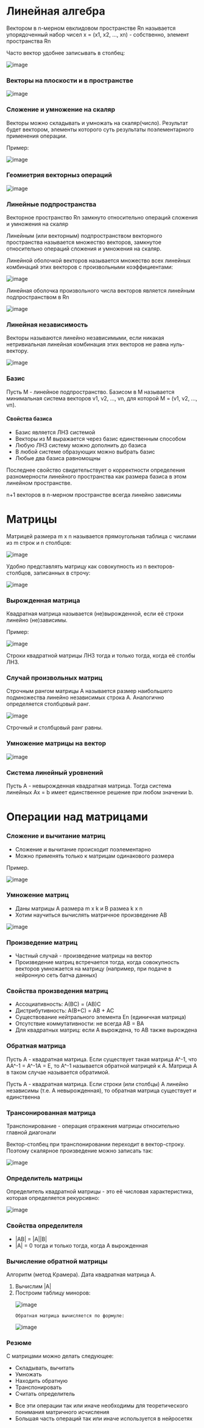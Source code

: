 <h1>Линейная алгебра</h1>
<p>Вектором в n-мерном евклидовом пространстве Rn называется упорядоченный набор чисел x = (x1, x2, ..., xn) - собственно, элемент пространства Rn</p>
<p>Часто вектор удобнее записывать в столбец:</p>

![image](https://user-images.githubusercontent.com/90152615/175834472-2b003e0f-410c-46ce-9b37-be20c1bc3139.png)

<h3>Векторы на плоскости и в пространстве</h3>

![image](https://user-images.githubusercontent.com/90152615/175834555-67ff1ef2-2966-4ab2-a737-cae493e0a5ce.png)

<h3>Сложение и умножение на скаляр</h3>
<p>Векторы можно складывать и умножать на скаляр(число). Результат будет вектором, элементы которого суть результаты поэлементарного применения операции.</p>
<p>Пример:</p>

![image](https://user-images.githubusercontent.com/90152615/175834641-6a20e752-b293-46d7-9d38-6de7402e6338.png)

<h3>Геомиетрия векторныз операций</h3>

![image](https://user-images.githubusercontent.com/90152615/175834667-7d6c764e-9109-4891-8bb7-2ae254cd9638.png)

<h3>Линейные подпространства</h3>
<p>Векторное пространство Rn замкнуто относительно операций сложения и умножения на скаляр</p>
<p>Линейным (или векторным) подпространством векторного пространства называется множество векторов, замкнутое относительно операций сложения и умножения на скаляр.</p>
<p>Линейной оболочкой векторов называется множество всех линейных комбинаций этих векторов с произвольными коэффициентами:</p>

![image](https://user-images.githubusercontent.com/90152615/175834765-55efeea6-c0d2-4970-aa12-edc8ac4e5381.png)


<p>Линейная оболочка произвольного числа векторов является линейным подпространством в Rn</p>

![image](https://user-images.githubusercontent.com/90152615/175834800-dfab97b5-0903-4b48-b068-1a1da710c212.png)

<h3>Линейная независимость</h3>
<p>Векторы называются линейно независимыми, если никакая нетривиальная линейная комбинация этих векторов не равна нуль-вектору.</p>

![image](https://user-images.githubusercontent.com/90152615/175834871-5866d975-eac4-43e9-8b83-d5dae4091050.png)

<h3>Базис</h3>
<p>Пусть M - линейное подпространство. Базисом в M называется минимальная система векторов v1, v2, ..., vn, для которой M = (v1, v2, ..., vn).</p>
<h4>Свойства базиса</h4>
<ul>
  <li>Базис является ЛНЗ системой
  <li>Векторы из M выражается через базис единственным способом
  <li>Любую ЛНЗ систему можно дополнить до базиса
  <li>В любой системе образующих можно выбрать базис
  <li>Любые два базиса равномощны
</ul>

<p>Последнее свойство свидетельствует о корректности определения разномерности линейного пространства как размера базиса в этом линейном пространстве.</p>

<p>n+1 векторов в n-мерном пространстве всегда линейно зависимы</p>

<h1>Матрицы</h1>
<p>Матрицей размера m x n называется прямоугольная таблица с числами из m строк и n столбцов:</p>

![image](https://user-images.githubusercontent.com/90152615/175835294-1398e419-6ced-4eba-8574-2d6541d6b37d.png)

<p>Удобно представлять матрицу как совокупность из n векторов-столбцов, записанных в строчу:</p>

![image](https://user-images.githubusercontent.com/90152615/175835315-5d667f87-77a9-4c04-94c5-a99a3728bdcb.png)

<h3>Вырожденная матрица</h3>
<p>Квадратная матрица называется (не)вырожденной, если её строки линейно (не)зависимы.</p>
<p>Пример:</p>

![image](https://user-images.githubusercontent.com/90152615/175835373-56d4cec5-b9a6-4bad-a960-afe4e95b4a49.png)

<p>Строки квадратной матрицы ЛНЗ тогда и только тогда, когда её столбы ЛНЗ.</p>

<h3>Случай произвольных матриц</h3>
<p>Строчным рангом матрицы A называется размер наибольшего подмножества линейно независимых строка A. Аналогично определяется столбцовый ранг.</p>

![image](https://user-images.githubusercontent.com/90152615/175835456-d758fbc4-09fb-49fb-839b-7599f8678f2e.png)


<p>Строчный и столбцовый ранг равны.</p>

<h3>Умножение матрицы на вектор</h3>

![image](https://user-images.githubusercontent.com/90152615/175835587-cefecf77-9067-4805-bc47-40448a749323.png)

<h3>Система линейный уровнений</h3>
<p>Пусть A - невырожденная квадратная матрица. Тогда система линейных Ax = b имеет единственное решение при любом значении b.</p>

<h1>Операции над матрицами</h1>
<h3>Сложение и вычитание матриц</h3>
<ul>
  <li>Сложение и вычитание происходит поэлементарно
  <li>Можно применять только к матрицам одинакового размера
</ul>
<p>Пример.</p>

![image](https://user-images.githubusercontent.com/90152615/175835773-d4eb63c0-0b7b-4bdd-9326-2b69a4413b61.png)

<h3>Умножение матриц</h3>
<ul>
  <li>Даны матрицы A размера m x k и B размеа k x n
  <li>Хотим научиться вычислять матричное произведение AB
</ul>
    
![image](https://user-images.githubusercontent.com/90152615/175835816-cd02d24d-0cc6-4704-b5cf-05f8aae8801e.png)

<h3>Произведение матриц</h3>
<ul>
  <li>Частный случай - произведение матрицы на вектор
  <li>Произведение матриц встречается тогда, когда совокупность векторов умножается на матрицу (например, при подаче в нейронную сеть батча данных)
</ul>
  
  <h3>Свойства произведения матриц</h3>
  <ul>
    <li>Ассоциативность: A(BC) = (AB)C
    <li>Дистрибутивность: A(B+C) = AB + AC
    <li>Существование нейтрального элемента En (единичная матрица)
    <li>Отсутствие коммутативности: не всегда AB = BA
    <li>Для квадратных матриц: если A вырождена, то AB также вырождена
  </ul>
  
  <h3>Обратная матрица</h3>
  <p>Пусть A - квадратная матрица. Если существует такая матрица A^-1, что AA^-1 = A^-1A = E, то A^-1 называется обратной матрицей к A. Матрица A в таком случае называется обратимой.</p>
  <p>Пусть A - квадратная матрица. Если строки (или столбцы) A линейно независимы (т.е. A невырожденная), то обратная матрица существует и единственна</p>
  
  <h3>Трансонированная матрица</h3>
  <p>Транспонирование - операция отражения матрицы относительно главной диагонали</p>
  <p>Вектор-столбец при транспонировании переходит в вектор-строку. Поэтому скалярное произведение можно записать так:</p>
  
  ![image](https://user-images.githubusercontent.com/90152615/175836165-3921723d-be1d-46b5-a649-07a700ef5fad.png)

  <h3>Определитель матрицы</h3>
  <p>Определитель квадратной матрицы - это её числовая характеристика, которая определяется рекурсивно:</p>
  
  ![image](https://user-images.githubusercontent.com/90152615/175836190-24bd068b-0856-4363-8752-b2367e87488d.png)

  <h3>Свойства определителя</h3>
  <ul>
    <li>|AB| = |A||B|
    <li>|A| = 0 тогда и только тогда, когда A вырожденная
  </ul>

  <h3>Вычисление обратной матрицы</h3>
  <p>Алгоритм (метод Крамера). Дата квадратная матрица A.</p>
  <ol>
    <li>Вычислим |A|
    <li>Построим таблицу миноров:
      
![image](https://user-images.githubusercontent.com/90152615/175836413-4e150c28-a07b-4ad1-9920-ab98d1dac418.png)
      
    Обратная матрица вычисляется по формуле:
      
![image](https://user-images.githubusercontent.com/90152615/175836441-958284fc-464e-42fb-ab77-05e4973770e4.png)
      
  </ol>
      
<h3>Резюме</h3>
<p>С матрицами можно делать следующее:</p>
<ul>
  <li>Складывать, вычитать
  <li>Умножать
  <li>Находить обратную
  <li>Транспонировать
  <li>Считать определитель
</ul>
    
<ul>
  <li>Все эти операции так или иначе необходимы для теоретического понимания матричного исчисления
  <li>Большая часть операций так или иначе используется в нейросетях
</ul>
